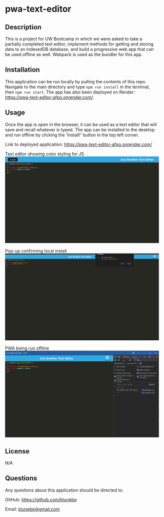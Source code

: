 # pwa-text-editor

## Description

This is a project for UW Bootcamp in which we were asked to take a partially completed text editor, implement methods for getting and storing data to an IndexedDB database, and build a progressive web app that can be used offline as well. Webpack is used as the bundler for this app.

## Installation

This application can be run locally by pulling the contents of this repo. Navigate to the main directory and type `npm run install` in the terminal, then `npm run start`. The app has also been deployed on Render: https://pwa-text-editor-afpo.onrender.com/.

## Usage

Once the app is open in the browser, it can be used as a text editor that will save and recall whatever is typed. The app can be installed to the desktop and run offline by clicking the 'Install!' button in the top left corner.  

Link to deployed application: https://pwa-text-editor-afpo.onrender.com/

Text editor showing color styling for JS
![Screenshot of the text edito](screenshots/main-screen.png)

Pop-up confirming local install
![Screenshot of the install confirmation](screenshots/install.png)

PWA being run offline
![Screenshot of the pwa](screenshots/progressive-web-app.png)

## License

N/A

## Questions

Any questions about this application should be directed to:

GitHub: https://github.com/ktunebe

Email: ktunebe@gmail.com

